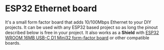 # ESP32 Ethernet board

It's a small form factor board that adds 10/100Mbps Ethernet to your DIY projects. It can be used with any ESP32 based project so as long the pinout described below is free in your project. It also works as a **Shield** with [ESP32 WROOM 16MB USB-C D1 Mini32 form-factor board](https://www.tindie.com/products/28858/) or other compatible boards.
